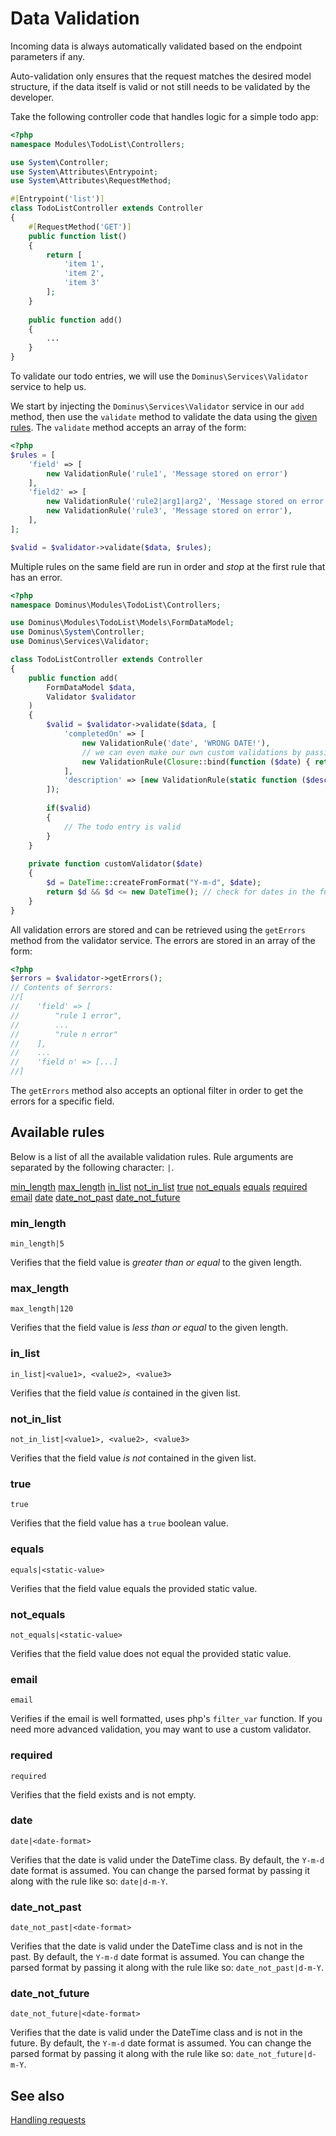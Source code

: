 # Data Validation
Incoming data is always automatically validated based on the endpoint parameters if any. 

Auto-validation only ensures that the request matches the desired model structure, if the data itself is valid or not still needs to be validated by the developer.

Take the following controller code that handles logic for a simple todo app:

``` php
<?php
namespace Modules\TodoList\Controllers;

use System\Controller;
use System\Attributes\Entrypoint;
use System\Attributes\RequestMethod;

#[Entrypoint('list')]
class TodoListController extends Controller
{
    #[RequestMethod('GET')]
    public function list()
    {
        return [
            'item 1',
            'item 2',
            'item 3'
        ];
    }
    
    public function add()
    {
        ...
    }
}
```

To validate our todo entries, we will use the `Dominus\Services\Validator` service to help us. 

We start by injecting the `Dominus\Services\Validator` service in our `add` method, then use the `validate` method to validate the data using the [given rules](#available-rules).
The `validate` method accepts an array of the form:
``` php
<?php
$rules = [
    'field' => [
        new ValidationRule('rule1', 'Message stored on error')
    ],
    'field2' => [
        new ValidationRule('rule2|arg1|arg2', 'Message stored on error'),
        new ValidationRule('rule3', 'Message stored on error'),
    ],
];

$valid = $validator->validate($data, $rules);
```
Multiple rules on the same field are run in order and *stop* at the first rule that has an error.

``` php
<?php
namespace Dominus\Modules\TodoList\Controllers;

use Dominus\Modules\TodoList\Models\FormDataModel;
use Dominus\System\Controller;
use Dominus\Services\Validator;

class TodoListController extends Controller
{
    public function add(
        FormDataModel $data,
        Validator $validator
    )
    {
        $valid = $validator->validate($data, [
            'completedOn' => [
                new ValidationRule('date', 'WRONG DATE!'),
                // we can even make our own custom validations by passing an anonymous function 
                new ValidationRule(Closure::bind(function ($date) { return $this->customValidator($date); }, $this) , 'CUSTOM VALIDATOR FAIL')
            ],
            'description' => [new ValidationRule(static function ($description) { return strlen($description) < 100; }, 'Description too large!')]
        ]);
        
        if($valid)
        {
            // The todo entry is valid
        }
    }
    
    private function customValidator($date)
    {
        $d = DateTime::createFromFormat("Y-m-d", $date);
        return $d && $d <= new DateTime(); // check for dates in the future
    }
}
```

All validation errors are stored and can be retrieved using the `getErrors` method from the validator service.
The errors are stored in an array of the form:
``` php
<?php
$errors = $validator->getErrors();
// Contents of $errors:
//[
//    'field' => [
//        "rule 1 error",
//        ...
//        "rule n error"
//    ],
//    ...
//    'field n' => [...]
//]
```

The `getErrors` method also accepts an optional filter in order to get the errors for a specific field.

## <a name="available-rules"></a>Available rules

Below is a list of all the available validation rules.
Rule arguments are separated by the following character: `|`.

[min_length](#min_length)
[max_length](#max_length)
[in_list](#in_list)
[not_in_list](#not_in_list)
[true](#true)
[not_equals](#not_equals)
[equals](#equals)
[required](#required)
[email](#email)
[date](#date)
[date_not_past](#date_not_past)
[date_not_future](#date_not_future)

### <a name="min_length"></a>min_length
`min_length|5`

Verifies that the field value is *greater than or equal* to the given length.

### <a name="max_length"></a>max_length
`max_length|120`

Verifies that the field value is *less than or equal* to the given length.

### <a name="in_list"></a>in_list
`in_list|<value1>, <value2>, <value3>`

Verifies that the field value *is* contained in the given list.

### <a name="not_in_list"></a>not_in_list
`not_in_list|<value1>, <value2>, <value3>`

Verifies that the field value *is not* contained in the given list.

### <a name="true"></a>true
`true`

Verifies that the field value has a `true` boolean value.

### <a name="equals"></a>equals
`equals|<static-value>`

Verifies that the field value equals the provided static value.

### <a name="not_equals"></a>not_equals
`not_equals|<static-value>`

Verifies that the field value does not equal the provided static value.

### <a name="email"></a>email
`email`

Verifies if the email is well formatted, uses php's `filter_var` function. 
If you need more advanced validation, you may want to use a custom validator.

### <a name="required"></a>required
`required`

Verifies that the field exists and is not empty.

### <a name="date"></a>date
`date|<date-format>`

Verifies that the date is valid under the DateTime class. 
By default, the `Y-m-d` date format is assumed. 
You can change the parsed format by passing it along with the rule like so: `date|d-m-Y`.

### <a name="date_not_past"></a>date_not_past
`date_not_past|<date-format>`

Verifies that the date is valid under the DateTime class and is not in the past. 
By default, the `Y-m-d` date format is assumed. 
You can change the parsed format by passing it along with the rule like so: `date_not_past|d-m-Y`.

### <a name="date_not_future"></a>date_not_future
`date_not_future|<date-format>`

Verifies that the date is valid under the DateTime class and is not in the future. 
By default, the `Y-m-d` date format is assumed. 
You can change the parsed format by passing it along with the rule like so: `date_not_future|d-m-Y`.

## See also

[Handling requests](request.md)